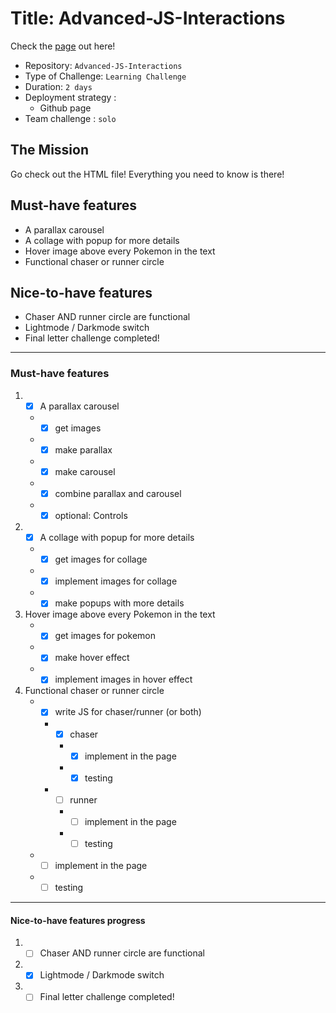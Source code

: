 
# Title: Advanced-JS-Interactions
Check the [page](https://glinchflash.github.io/advanced-interactions/) out here!

- Repository: `Advanced-JS-Interactions`
- Type of Challenge: `Learning Challenge`
- Duration: `2 days`
- Deployment strategy : 
	- Github page
- Team challenge : `solo`


## The Mission
Go check out the HTML file! Everything you need to know is there!

## Must-have features
- A parallax carousel
- A collage with popup for more details
- Hover image above every Pokemon in the text
- Functional chaser or runner circle

## Nice-to-have features
- Chaser AND runner circle are functional
- Lightmode / Darkmode switch
- Final letter challenge completed!
---

### Must-have features

1. - [x]  A parallax carousel
   * - [x] get images
   * - [x] make parallax
   * - [x] make carousel
   * - [x] combine parallax and carousel
   * - [x] optional: Controls

2. - [x]  A collage with popup for more details
    * - [x] get images for collage
    * - [x] implement images for collage
    * - [x] make popups with more details

3. Hover image above every Pokemon in the text
    * - [x] get images for pokemon
    * - [x] make hover effect
    * - [x] implement images in hover effect

4. Functional chaser or runner circle
    * - [x] write JS for chaser/runner (or both)
      * - [x] chaser
         * - [x] implement in the page
         * - [x] testing
      * - [ ] runner
        * - [ ] implement in the page
        * - [ ] testing
    * - [ ] implement in the page 
    * - [ ] testing 
---
#### Nice-to-have features progress

1. - [ ] Chaser AND runner circle are functional
2. - [x] Lightmode / Darkmode switch
3. - [ ] Final letter challenge completed!